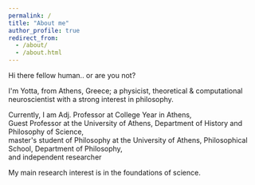 ```yaml
---
permalink: /
title: "About me"
author_profile: true
redirect_from: 
  - /about/
  - /about.html
---
```


Hi there fellow human.. or are you not?

 I'm Yotta, from Athens, Greece; a physicist, theoretical & computational neuroscientist with a strong interest in philosophy.


Currently, I am Adj. Professor at College Year in Athens,  
Guest Professor at the University of Athens, Department of History and Philosophy of Science,  
master's student of Philosophy at the University of Athens, Philosophical School, Department of Philosophy,  
and independent researcher

My main research interest is in the foundations of science.

